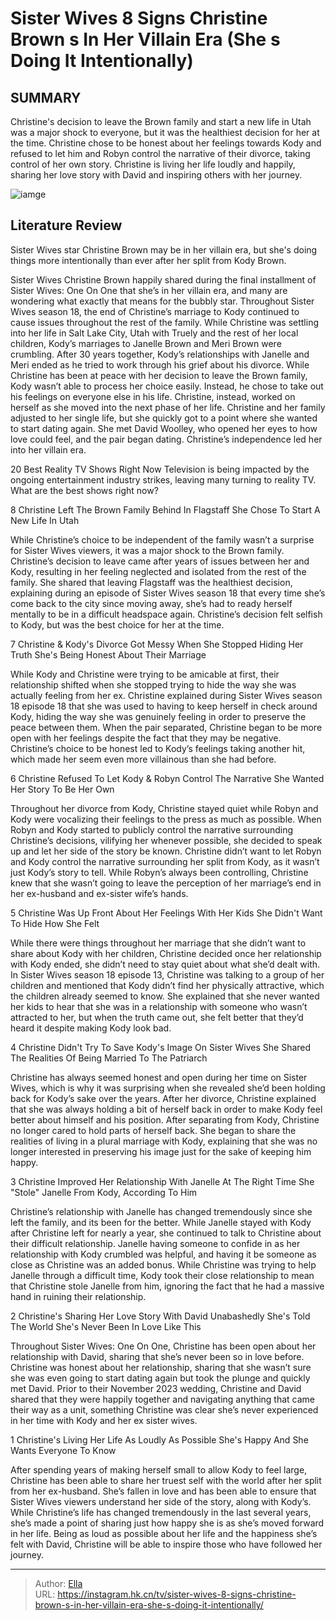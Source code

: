 # Sister Wives 8 Signs Christine Brown s In Her Villain Era  (She s Doing It Intentionally)


## SUMMARY 


 Christine&#39;s decision to leave the Brown family and start a new life in Utah was a major shock to everyone, but it was the healthiest decision for her at the time. 
 Christine chose to be honest about her feelings towards Kody and refused to let him and Robyn control the narrative of their divorce, taking control of her own story. 
 Christine is living her life loudly and happily, sharing her love story with David and inspiring others with her journey. 

![iamge](https://static1.srcdn.com/wordpress/wp-content/uploads/2023/12/sister-wives_-8-signs-christine-brown-s-in-her-villain-era-she-s-doing-it-intentionally.jpg)

## Literature Review
Sister Wives star Christine Brown may be in her villain era, but she&#39;s doing things more intentionally than ever after her split from Kody Brown.




Sister Wives Christine Brown happily shared during the final installment of Sister Wives: One On One that she’s in her villain era, and many are wondering what exactly that means for the bubbly star. Throughout Sister Wives season 18, the end of Christine’s marriage to Kody continued to cause issues throughout the rest of the family. While Christine was settling into her life in Salt Lake City, Utah with Truely and the rest of her local children, Kody’s marriages to Janelle Brown and Meri Brown were crumbling. After 30 years together, Kody’s relationships with Janelle and Meri ended as he tried to work through his grief about his divorce.
While Christine has been at peace with her decision to leave the Brown family, Kody wasn’t able to process her choice easily. Instead, he chose to take out his feelings on everyone else in his life. Christine, instead, worked on herself as she moved into the next phase of her life. Christine and her family adjusted to her single life, but she quickly got to a point where she wanted to start dating again. She met David Woolley, who opened her eyes to how love could feel, and the pair began dating. Christine’s independence led her into her villain era.
            
 
 20 Best Reality TV Shows Right Now 
Television is being impacted by the ongoing entertainment industry strikes, leaving many turning to reality TV. What are the best shows right now?













 








 8  Christine Left The Brown Family Behind In Flagstaff 
She Chose To Start A New Life In Utah
        

While Christine’s choice to be independent of the family wasn’t a surprise for Sister Wives viewers, it was a major shock to the Brown family. Christine’s decision to leave came after years of issues between her and Kody, resulting in her feeling neglected and isolated from the rest of the family. She shared that leaving Flagstaff was the healthiest decision, explaining during an episode of Sister Wives season 18 that every time she’s come back to the city since moving away, she’s had to ready herself mentally to be in a difficult headspace again. Christine’s decision felt selfish to Kody, but was the best choice for her at the time.





 7  Christine &amp; Kody&#39;s Divorce Got Messy When She Stopped Hiding Her Truth 
She&#39;s Being Honest About Their Marriage


 







While Kody and Christine were trying to be amicable at first, their relationship shifted when she stopped trying to hide the way she was actually feeling from her ex. Christine explained during Sister Wives season 18 episode 18 that she was used to having to keep herself in check around Kody, hiding the way she was genuinely feeling in order to preserve the peace between them. When the pair separated, Christine began to be more open with her feelings despite the fact that they may be negative. Christine’s choice to be honest led to Kody’s feelings taking another hit, which made her seem even more villainous than she had before.





 6  Christine Refused To Let Kody &amp; Robyn Control The Narrative 
She Wanted Her Story To Be Her Own
        

Throughout her divorce from Kody, Christine stayed quiet while Robyn and Kody were vocalizing their feelings to the press as much as possible. When Robyn and Kody started to publicly control the narrative surrounding Christine’s decisions, vilifying her whenever possible, she decided to speak up and let her side of the story be known. Christine didn’t want to let Robyn and Kody control the narrative surrounding her split from Kody, as it wasn’t just Kody’s story to tell. While Robyn’s always been controlling, Christine knew that she wasn’t going to leave the perception of her marriage’s end in her ex-husband and ex-sister wife’s hands.





 5  Christine Was Up Front About Her Feelings With Her Kids 
She Didn&#39;t Want To Hide How She Felt
        

While there were things throughout her marriage that she didn’t want to share about Kody with her children, Christine decided once her relationship with Kody ended, she didn’t need to stay quiet about what she’d dealt with. In Sister Wives season 18 episode 13, Christine was talking to a group of her children and mentioned that Kody didn’t find her physically attractive, which the children already seemed to know. She explained that she never wanted her kids to hear that she was in a relationship with someone who wasn’t attracted to her, but when the truth came out, she felt better that they’d heard it despite making Kody look bad.





 4  Christine Didn&#39;t Try To Save Kody&#39;s Image On Sister Wives 
She Shared The Realities Of Being Married To The Patriarch


 







Christine has always seemed honest and open during her time on Sister Wives, which is why it was surprising when she revealed she’d been holding back for Kody’s sake over the years. After her divorce, Christine explained that she was always holding a bit of herself back in order to make Kody feel better about himself and his position. After separating from Kody, Christine no longer cared to hold parts of herself back. She began to share the realities of living in a plural marriage with Kody, explaining that she was no longer interested in preserving his image just for the sake of keeping him happy.





 3  Christine Improved Her Relationship With Janelle At The Right Time 
She &#34;Stole&#34; Janelle From Kody, According To Him
        

Christine’s relationship with Janelle has changed tremendously since she left the family, and its been for the better. While Janelle stayed with Kody after Christine left for nearly a year, she continued to talk to Christine about their difficult relationship. Janelle having someone to confide in as her relationship with Kody crumbled was helpful, and having it be someone as close as Christine was an added bonus. While Christine was trying to help Janelle through a difficult time, Kody took their close relationship to mean that Christine stole Janelle from him, ignoring the fact that he had a massive hand in ruining their relationship.





 2  Christine&#39;s Sharing Her Love Story With David Unabashedly 
She&#39;s Told The World She&#39;s Never Been In Love Like This


Throughout Sister Wives: One On One, Christine has been open about her relationship with David, sharing that she’s never been so in love before. Christine was honest about her relationship, sharing that she wasn’t sure she was even going to start dating again but took the plunge and quickly met David. Prior to their November 2023 wedding, Christine and David shared that they were happily together and navigating anything that came their way as a unit, something Christine was clear she’s never experienced in her time with Kody and her ex sister wives.





 1  Christine&#39;s Living Her Life As Loudly As Possible 
She&#39;s Happy And She Wants Everyone To Know
        

After spending years of making herself small to allow Kody to feel large, Christine has been able to share her truest self with the world after her split from her ex-husband. She’s fallen in love and has been able to ensure that Sister Wives viewers understand her side of the story, along with Kody’s. While Christine’s life has changed tremendously in the last several years, she’s made a point of sharing just how happy she is as she’s moved forward in her life. Being as loud as possible about her life and the happiness she’s felt with David, Christine will be able to inspire those who have followed her journey. 

---

> Author: [Ella](https://instagram.hk.cn/)  
> URL: https://instagram.hk.cn/tv/sister-wives-8-signs-christine-brown-s-in-her-villain-era-she-s-doing-it-intentionally/  

